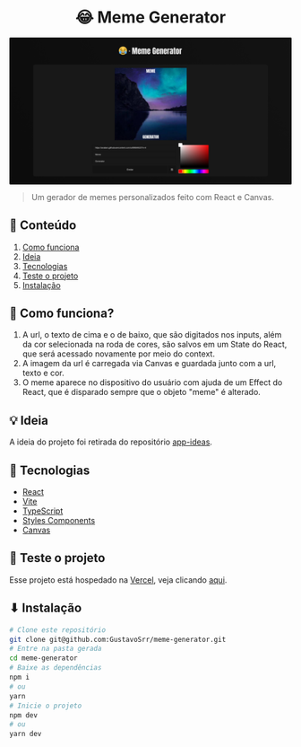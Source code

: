 <h1 align="center">😂 Meme Generator</h1>

<img align="center" src="./assets/snapshot.png" draggable="false" />

> Um gerador de memes personalizados feito com React e Canvas.

## 📃 Conteúdo

  1. [Como funciona](#-como-funciona)
  2. [Ideia](#-ideia)
  3. [Tecnologias](#-tecnologias)
  4. [Teste o projeto](#-teste-o-projeto)
  5. [Instalação](#-instalação)

## 🤔 Como funciona?

  1. A url, o texto de cima e o de baixo, que são digitados nos inputs, além da cor selecionada na roda de cores, são salvos em um State do React, que será acessado novamente por meio do context.
  2. A imagem da url é carregada via Canvas e guardada junto com a url, texto e cor.
  3. O meme aparece no dispositivo do usuário com ajuda de um Effect do React, que é disparado sempre que o objeto "meme" é alterado.

## 💡 Ideia

  A ideia do projeto foi retirada do repositório [app-ideas](https://github.com/florinpop17/app-ideas).

## 📡 Tecnologias

  - [React](https://reactjs.org/)
  - [Vite](https://vitejs.dev/)
  - [TypeScript](https://www.typescriptlang.org/)
  - [Styles Components](https://styled-components.com/)
  - [Canvas](https://developer.mozilla.org/en-US/docs/Web/API/Canvas_API)

## 🚀 Teste o projeto

  Esse projeto está hospedado na [Vercel](https://vercel.com), veja clicando [aqui](https://my-meme-generator.vercel.app).

## ⬇ Instalação

  ```bash
  # Clone este repositório
  git clone git@github.com:GustavoSrr/meme-generator.git
  # Entre na pasta gerada
  cd meme-generator
  # Baixe as dependências
  npm i
  # ou
  yarn
  # Inicie o projeto
  npm dev
  # ou
  yarn dev
```
